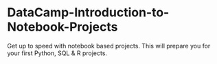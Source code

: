 # DataCamp-Introduction-to-Notebook-Projects
Get up to speed with notebook based projects. This will prepare you for your first Python, SQL &amp; R projects.
